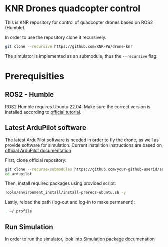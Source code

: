 # KNR Drones quadcopter control
This is KNR repository for control of quadcopter drones based on ROS2 (Humble).

In order to use the repository clone it recursively.
```bash
git clone --recursive https://github.com/KNR-PW/drone-knr
```

The simulator is implemented as an submodule, thus the `--recursive` flag.

# Prerequisities

## ROS2 - Humble
ROS2 Humble requires Ubuntu 22.04. Make sure the correct version is installed according to [official tutorial](https://docs.ros.org/en/humble/Installation/Ubuntu-Install-Debians.html).

## Latest ArduPilot software
The latest ArduPilot software is needed in order to fly the drone, as well as provide software for simulation. Current installtion instructions are based on [official ArduPilot documentation](https://ardupilot.org/dev/docs/building-setup-linux.html#building-setup-linux)

First, clone official repository:
````bash
git clone --recurse-submodules https://github.com/your-github-userid/ardupilot
cd ardupilot
````
Then, install required packages using provided script:
````bash
Tools/environment_install/install-prereqs-ubuntu.sh -y
````
Lastly, reload the path (log-out and log-in to make permanent):
````bash
. ~/.profile
````


## Run Simulation

In order to run the simulator, look  into [Simulation package documenation](/src/simulation/)
